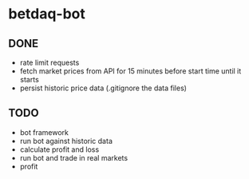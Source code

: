 # betdaq-bot

## DONE
* rate limit requests
* fetch market prices from API for 15 minutes before start time until it starts
* persist historic price data (.gitignore the data files)

## TODO
* bot framework
* run bot against historic data
* calculate profit and loss
* run bot and trade in real markets
* profit
